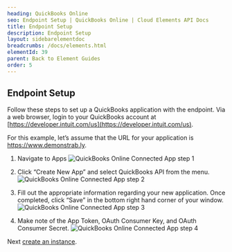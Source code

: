 ```yaml
---
heading: QuickBooks Online
seo: Endpoint Setup | QuickBooks Online | Cloud Elements API Docs
title: Endpoint Setup
description: Endpoint Setup
layout: sidebarelementdoc
breadcrumbs: /docs/elements.html
elementId: 39
parent: Back to Element Guides
order: 5
---
```


## Endpoint Setup

Follow these steps to set up a QuickBooks application with the endpoint. Via a web browser, login to your QuickBooks account at [https://developer.intuit.com/us](https://developer.intuit.com/us).

For this example, let’s assume that the URL for your application is https://www.demonstrab.ly.

1. Navigate to Apps
![QuickBooks Online Connected App step 1](http://cloud-elements.com/wp-content/uploads/2014/10/QB1.gif)

2. Click “Create New App” and select QuickBooks API from the menu.
![QuickBooks Online Connected App step 2](http://cloud-elements.com/wp-content/uploads/2014/10/QB2.gif)

3. Fill out the appropriate information regarding your new application.  Once completed, click “Save” in the bottom right hand corner of your window.
![QuickBooks Online Connected App step 3](http://cloud-elements.com/wp-content/uploads/2014/10/QB3.gif)

4. Make note of the App Token, OAuth Consumer Key, and OAuth Consumer Secret.
![QuickBooks Online Connected App step 4](http://cloud-elements.com/wp-content/uploads/2014/10/QB4.gif)

Next [create an instance](quickbooksonline-create-instance.html).
